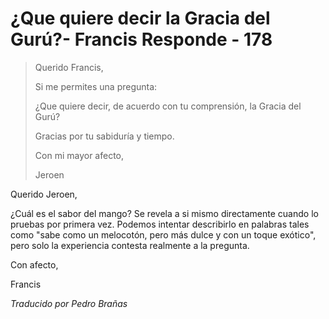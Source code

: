# ¿Que quiere decir la Gracia del Gurú?- Francis Responde - 178

>Querido Francis,
>
>Si me permites una pregunta:
>
>¿Que quiere decir, de acuerdo con tu comprensión, la Gracia del Gurú?
>
>Gracias por tu sabiduría y tiempo.
>
>Con mi mayor afecto,
>
>Jeroen

Querido Jeroen,

¿Cuál es el sabor del mango? Se revela a si mismo directamente cuando lo pruebas por primera vez. Podemos intentar describirlo en palabras tales como "sabe como un melocotón, pero más dulce y con un toque exótico", pero solo la experiencia contesta realmente a la pregunta.

Con afecto,

Francis

_Traducido por Pedro Brañas_

